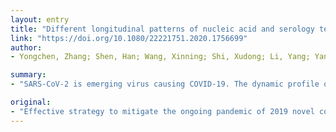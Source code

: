 ```yaml
---
layout: entry
title: "Different longitudinal patterns of nucleic acid and serology testing results based on disease severity of COVID-19 patients"
link: "https://doi.org/10.1080/22221751.2020.1756699"
author:
- Yongchen, Zhang; Shen, Han; Wang, Xinning; Shi, Xudong; Li, Yang; Yan, Jiawei; Chen, Yuxin; Gu, Bing

summary:
- "SARS-CoV-2 is emerging virus causing COVID-19. The dynamic profile of viral replication and shedding started to be reported. There is no consensus on their patterns. We conducted a serial investigation on 21 individuals infected with the virus. All 11 non-severe patients were seroconverted during hospitalization or follow-up period, suggesting serological testing is a complementary assay to nucleic acid test for those symptomatic COV-19 patients."

original:
- "Effective strategy to mitigate the ongoing pandemic of 2019 novel coronavirus (COVID-19) require a comprehensive understanding of humoral responses against severe acute respiratory syndrome coronavirus 2 (SARS-CoV-2), the emerging virus causing COVID-19. The dynamic profile of viral replication and shedding along with viral antigen specific antibody responses among COVID-19 patients started to be reported but there is no consensus on their patterns. Here, we conducted a serial investigation on 21 individuals infected with SARS-CoV-2 in two medical centers from Jiangsu Province, including 11 non-severe COVID-19 patients, and 5 severe COVID-19 patients and 5 asymptomatic carriers based on nucleic acid test and clinical symptoms. The longitudinal swab samples and sera were collected from these people for viral RNA testing and antibody responses, respectively. Our data revealed different pattern of seroconversion among these groups. All 11 non-severe COVID-19 patients and 5 severe COVID-19 patients were seroconverted during hospitalization or follow-up period, suggesting that serological testing is a complementary assay to nucleic acid test for those symptomatic COVID-19 patients. Of note, immediate antibody responses were identified among severe cases, compared to non-severe cases. On the other hand, only one were seroconverted for asymptomatic carriers. The SARS-CoV-2 specific antibody responses were well-maintained during the observation period. Such information is of immediate relevance and would assist COVID-19 clinical diagnosis, prognosis and vaccine design."
---
```


